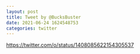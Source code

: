 ```yaml
--- 
layout: post 
title: Tweet by @BucksBuster 
date: 2021-06-24 1624548753 
categories: twitter 
--- 
```

https://twitter.com/o/status/1408085622154305537